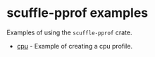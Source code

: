 # scuffle-pprof examples

Examples of using the `scuffle-pprof` crate.

- [cpu](./src/cpu.rs) - Example of creating a cpu profile.
